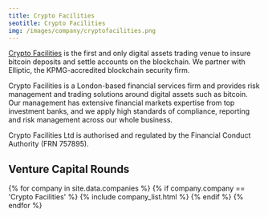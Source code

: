 ```yaml
---
title: Crypto Facilities
seotitle: Crypto Facilities 
img: /images/company/cryptofacilities.png
---
```


<a href="https://www.cryptofacilities.com">Crypto Facilities</a> is the first and only digital assets trading venue to insure bitcoin deposits and settle accounts on the blockchain. We partner with Elliptic, the KPMG-accredited blockchain security firm.

Crypto Facilities is a London-based financial services firm and provides risk management and trading solutions around digital assets such as bitcoin. Our management has extensive financial markets expertise from top investment banks, and we apply high standards of compliance, reporting and risk management across our whole business.

Crypto Facilities Ltd is authorised and regulated by the Financial Conduct Authority (FRN 757895).

## Venture Capital Rounds

{% for company in site.data.companies %}
{% if company.company == 'Crypto Facilities' %}
{% include company_list.html %}
{% endif %}
{% endfor %}
